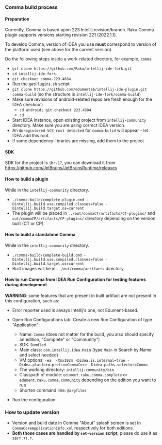 ### Comma build process

#### Preparation

Currently, Comma is based upon 223 Intellij revision/branch.
Raku Comma plugin supports versions starting revision 221 (2022.1.1).

To develop Comma, version of IDEA you use **must** correspond to version
of the platform used (see above for the current version).

Do the following steps inside a work-related directory, for example, `comma`.
* `git clone https://github.com/Raku/intellij-ide-fork.git`
* `cd intellij-ide-fork`
* `git checkout comma-223.4884`
* Run the `getPlugins.sh` script
* `git clone https://github.com/edumentab/intellij-ide-plugin.git comma-build` (so the structure is `intellij-ide-fork/comma-build`)
* Make sure revisions of android-related repos are fresh enough for the IDEA checkout:
  * `cd android; git checkout 223.4884`
  * `cd ..`
* Start IDEA instance, open existing project from `intellij-community` directory. Make sure you are using correct IDEA version.
* An `Unregistered VCS root detected` for `comma-bulid` will appear - let IDEA add this root.
* If some dependency libraries are missing, add them to the project

#### SDK

SDK for the project is `jbr-17`, you can download it from https://github.com/JetBrains/JetBrainsRuntime/releases

#### How to build a plugin

While in the `intellij-community` directory.
* `./comma-build/complete-plugin.cmd -Dintellij.build.use.compiled.classes=false -Dintellij.build.target.os=current`
* The plugin will be placed in `../out/commaCT/artifacts/CT-plugins/` and `out/commaCP/artifacts/CP-plugins/` directory depending on the version built (CT or CP).

#### How to build a standalone Comma

While in the `intellij-community` directory.
* `./comma-build/complete-build.cmd -Dintellij.build.use.compiled.classes=false -Dintellij.build.target.os=current`
* Built images will be in `../out/comma/artifacts` directory.

#### How to run Comma from IDEA Run Configuration for testing features during development

**WARNING**: some features that are present in built artifact are not present in this configuration, such as:

* Error reporter used is always Intellij's one, not Edument-based.

* Open Run Configurations tab. Create a new Run Configuration of type "Application":
  - Name: `Comma` (does not matter for the build, you also should specify an edition, "Complete" or "Community")
  - SDK: `Bundled`
  - Main class: `com.intellij.idea.Main` (type `Main` in Search by Name and select needed)
  - VM options: `-ea  -Xmx192m -Didea.is.internal=true -Didea.platform.prefix=CommaCore -Didea.paths.selector=Comma`
  - The working directory: `intellij-community/bin`
  - Classpath of module: `edument.raku.comma.complete` or `edument.raku.comma.community` depending on the edition you want to run
  - Shorten command line: `@argfiles`

* Run the configuration.

### How to update version

- Version and build date in Comma "About" splash screen is set in `CommaCoreApplicationInfo.xml` respectively for both editions.
- **Both those cases are handled by `set-version` script**, please do use it as `20??.??.?`.
